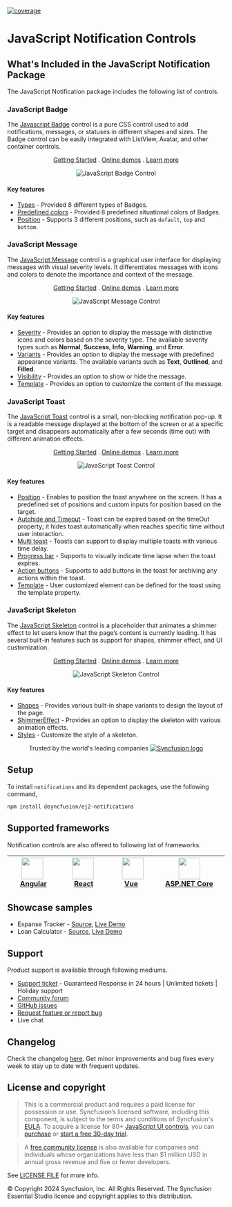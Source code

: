 [![coverage](http://ej2.syncfusion.com/badges/ej2-notifications/coverage.svg)](http://ej2.syncfusion.com/badges/ej2-notifications)

# JavaScript Notification Controls

## What's Included in the JavaScript Notification Package

The JavaScript Notification package includes the following list of controls.

### JavaScript Badge

The [Javascript Badge](https://www.syncfusion.com/javascript-ui-controls/js-badge?utm_source=npm&utm_medium=listing&utm_campaign=javascript-notification-npm) control is a pure CSS control used to add notifications, messages, or statuses in different shapes and sizes. The Badge control can be easily integrated with ListView, Avatar, and other container controls.

<p align="center">
    <a href="https://ej2.syncfusion.com/documentation/badge/getting-started/?utm_source=npm&utm_medium=listing&utm_campaign=javascript-notification-npm">Getting Started</a> .
    <a href="https://ej2.syncfusion.com/demos/?utm_source=npm&utm_medium=listing&utm_campaign=javascript-notification-npm#/material/badge/default.html">Online demos</a> .
    <a href="https://www.syncfusion.com/javascript-ui-controls/js-badge?utm_source=npm&utm_medium=listing&utm_campaign=javascript-notification-npm">Learn more</a>
</p>

<p align="center">
<img alt="JavaScript Badge Control" src="https://raw.githubusercontent.com/SyncfusionExamples/nuget-img/master/javascript/javascript-badge.png">
</p>

#### Key features

* [Types](https://ej2.syncfusion.com/demos/?utm_source=npm&utm_medium=listing&utm_campaign=javascript-notification-npm#/material/badge/types.html) - Provided 8 different types of Badges.
* [Predefined colors](https://ej2.syncfusion.com/documentation/badge/types/) - Provided 8 predefined situational colors of Badges.
* [Position](https://ej2.syncfusion.com/documentation/badge/types/#position) - Supports 3 different positions, such as `default`, `top` and `bottom`.

### JavaScript Message

The [JavaScript Message](https://www.syncfusion.com/javascript-ui-controls/js-message?utm_source=npm&utm_medium=listing&utm_campaign=javascript-notification-npm) control is a graphical user interface for displaying messages with visual severity levels. It differentiates messages with icons and colors to denote the importance and context of the message.

<p align="center">
    <a href="https://ej2.syncfusion.com/documentation/message/getting-started/?utm_source=npm&utm_medium=listing&utm_campaign=javascript-notification-npm">Getting Started</a> .
    <a href="https://ej2.syncfusion.com/demos/?utm_source=npm&utm_medium=listing&utm_campaign=javascript-notification-npm#/material/message/default.html">Online demos</a> .
    <a href="https://www.syncfusion.com/javascript-ui-controls/js-message?utm_source=npm&utm_medium=listing&utm_campaign=javascript-notification-npm">Learn more</a>
</p>

<p align="center">
<img alt="JavaScript Message Control" src="https://raw.githubusercontent.com/SyncfusionExamples/nuget-img/master/javascript/javascript-message.png">
</p>

#### Key features

* [Severity](https://ej2.syncfusion.com/documentation/message/severities/) - Provides an option to display the message with distinctive icons and colors based on the severity type. The available severity types such as **Normal**, **Success**, **Info**, **Warning**, and **Error**.
* [Variants](https://ej2.syncfusion.com/demos/?utm_source=npm&utm_medium=listing&utm_campaign=javascript-notification-npm#/material/message/variants.html) - Provides an option to display the message with predefined appearance variants. The available variants such as **Text**, **Outlined**, and **Filled**.
* [Visibility](https://ej2.syncfusion.com/demos/?utm_source=npm&utm_medium=listing&utm_campaign=javascript-notification-npm#/material/message/default.html) - Provides an option to show or hide the message.
* [Template](https://ej2.syncfusion.com/demos/?utm_source=npm&utm_medium=listing&utm_campaign=javascript-notification-npm#/material/message/template.html) - Provides an option to customize the content of the message.

### JavaScript Toast

The [JavaScript Toast](https://www.syncfusion.com/javascript-ui-controls/js-toast?utm_source=npm&utm_medium=listing&utm_campaign=javascript-notification-npm) control is a small, non-blocking notification pop-up. It is a readable message displayed at the bottom of the screen or at a specific target and disappears automatically after a few seconds (time out) with different animation effects.

<p align="center">
    <a href="https://ej2.syncfusion.com/documentation/toast/getting-started/?utm_source=npm&utm_medium=listing&utm_campaign=javascript-notification-npm">Getting Started</a> .
    <a href="https://ej2.syncfusion.com/demos/?utm_source=npm&utm_medium=listing&utm_campaign=javascript-notification-npm#/material/toast/default.html">Online demos</a> .
    <a href="https://www.syncfusion.com/javascript-ui-controls/js-toast?utm_source=npm&utm_medium=listing&utm_campaign=javascript-notification-npm">Learn more</a>
</p>

<p align="center">
<img alt="JavaScript Toast Control" src="https://raw.githubusercontent.com/SyncfusionExamples/nuget-img/master/javascript/javascript-toast.png">
</p>

#### Key features

* [Position](https://ej2.syncfusion.com/demos/?utm_source=npm&utm_medium=listing&utm_campaign=javascript-notification-npm#/material/toast/positions.html) - Enables to position the toast anywhere on the screen. It has a predefined set of positions and custom inputs for position based on the target.
* [Autohide and Timeout](https://ej2.syncfusion.com/documentation/toast/timeout/) - Toast can be expired based on the timeOut property; it hides toast automatically when reaches specific time without user interaction.
* [Multi toast](https://ej2.syncfusion.com/documentation/toast/position/) - Toasts can support to display multiple toasts with various time delay.
* [Progress bar](https://ej2.syncfusion.com/documentation/toast/config/#progress-bar) - Supports to visually indicate time lapse when the toast expires.
* [Action buttons](https://ej2.syncfusion.com/documentation/toast/action-buttons/) - Supports to add buttons in the toast for archiving any actions within the toast.
* [Template](https://ej2.syncfusion.com/demos/?utm_source=npm&utm_medium=listing&utm_campaign=javascript-notification-npm#/material/toast/template.html) - User customized element can be defined for the toast using the template property.

### JavaScript Skeleton

The [JavaScript Skeleton](https://www.syncfusion.com/javascript-ui-controls/js-skeleton?utm_source=npm&utm_medium=listing&utm_campaign=javascript-notifications-npm) control is a placeholder that animates a shimmer effect to let users know that the page’s content is currently loading. It has several built-in features such as support for shapes, shimmer effect, and UI customization.

<p align="center">
    <a href="https://ej2.syncfusion.com/documentation/skeleton/getting-started/?utm_source=npm&utm_medium=listing&utm_campaign=javascript-notifications-npm">Getting Started</a> .
    <a href="https://ej2.syncfusion.com/demos/?utm_source=npm&utm_medium=listing&utm_campaign=javascript-notifications-npm#/material/skeleton/default.html">Online demos</a> .
    <a href="https://www.syncfusion.com/javascript-ui-controls/js-skeleton?utm_source=npm&utm_medium=listing&utm_campaign=javascript-notifications-npm">Learn more</a>
</p>

<p align="center">
<img alt="JavaScript Skeleton Control" src="https://raw.githubusercontent.com/SyncfusionExamples/nuget-img/master/javascript/javascript-skeleton.gif">
</p>

#### Key features

* [Shapes](https://ej2.syncfusion.com/documentation/skeleton/shapes) - Provides various built-in shape variants to design the layout of the page.
* [ShimmerEffect](https://ej2.syncfusion.com/documentation/skeleton/shimmer-effect) - Provides an option to display the skeleton with various animation effects.
* [Styles](https://ej2.syncfusion.com/documentation/skeleton/styles) - Customize the style of a skeleton.

<p align="center">
Trusted by the world's leading companies
  <a href="https://www.syncfusion.com/">
    <img src="https://raw.githubusercontent.com/SyncfusionExamples/nuget-img/master/syncfusion/syncfusion-trusted-companies.webp" alt="Syncfusion logo">
  </a>
</p>

## Setup

To install `notifications` and its dependent packages, use the following command,

```sh
npm install @syncfusion/ej2-notifications
```

## Supported frameworks

Notification controls are also offered to following list of frameworks.

| [<img src="https://ej2.syncfusion.com/github/images/angular.svg" height="50" />](https://www.syncfusion.com/angular-ui-components?utm_medium=listing&utm_source=github)<br/>&nbsp;&nbsp;&nbsp;&nbsp;&nbsp;[Angular](https://www.syncfusion.com/angular-ui-components?utm_medium=listing&utm_source=github)&nbsp;&nbsp;&nbsp;&nbsp; | [<img src="https://ej2.syncfusion.com/github/images/react.svg"  height="50" />](https://www.syncfusion.com/react-ui-components?utm_medium=listing&utm_source=github)<br/>&nbsp;&nbsp;&nbsp;&nbsp;&nbsp;&nbsp;&nbsp;[React](https://www.syncfusion.com/react-ui-components?utm_medium=listing&utm_source=github)&nbsp;&nbsp;&nbsp;&nbsp;&nbsp;&nbsp; | [<img src="https://ej2.syncfusion.com/github/images/vue.svg" height="50" />](https://www.syncfusion.com/vue-ui-components?utm_medium=listing&utm_source=github)<br/>&nbsp;&nbsp;&nbsp;&nbsp;&nbsp;&nbsp;&nbsp;[Vue](https://www.syncfusion.com/vue-ui-components?utm_medium=listing&utm_source=github)&nbsp;&nbsp;&nbsp;&nbsp;&nbsp;&nbsp;&nbsp;&nbsp;&nbsp; | [<img src="https://ej2.syncfusion.com/github/images/netcore.svg" height="50" />](https://www.syncfusion.com/aspnet-core-ui-controls?utm_medium=listing&utm_source=github)<br/>&nbsp;&nbsp;[ASP.NET&nbsp;Core](https://www.syncfusion.com/aspnet-core-ui-controls?utm_medium=listing&utm_source=github)&nbsp;&nbsp; | [<img src="https://ej2.syncfusion.com/github/images/netmvc.svg" height="50" />](https://www.syncfusion.com/aspnet-mvc-ui-controls?utm_medium=listing&utm_source=github)<br/>&nbsp;&nbsp;[ASP.NET&nbsp;MVC](https://www.syncfusion.com/aspnet-mvc-ui-controls?utm_medium=listing&utm_source=github)&nbsp;&nbsp; | 
| :-----: | :-----: | :-----: | :-----: | :-----: |

## Showcase samples

* Expanse Tracker - [Source](https://github.com/syncfusion/ej2-sample-ts-expensetracker), [Live Demo](https://ej2.syncfusion.com/showcase/typescript/expensetracker/?utm_source=npm&utm_campaign=notification#/dashboard)
* Loan Calculator - [Source](https://github.com/syncfusion/ej2-sample-ts-loancalculator), [Live Demo](https://ej2.syncfusion.com/showcase/typescript/loancalculator/?utm_source=npm&utm_campaign=notification)

## Support

Product support is available through following mediums.

* [Support ticket](https://support.syncfusion.com/support/tickets/create) - Guaranteed Response in 24 hours | Unlimited tickets | Holiday support
* [Community forum](https://www.syncfusion.com/forums/essential-js2?utm_source=npm&utm_medium=listing&utm_campaign=javascript-notification-npm)
* [GitHub issues](https://github.com/syncfusion/ej2-javascript-ui-controls/issues/new)
* [Request feature or report bug](https://www.syncfusion.com/feedback/javascript?utm_source=npm&utm_medium=listing&utm_campaign=javascript-notification-npm)
* Live chat

## Changelog

Check the changelog [here](https://github.com/syncfusion/ej2-javascript-ui-controls/blob/master/controls/notifications/CHANGELOG.md?utm_source=npm&utm_campaign=notification). Get minor improvements and bug fixes every week to stay up to date with frequent updates.

## License and copyright

> This is a commercial product and requires a paid license for possession or use. Syncfusion’s licensed software, including this component, is subject to the terms and conditions of Syncfusion's [EULA](https://www.syncfusion.com/eula/es/). To acquire a license for 80+ [JavaScript UI controls](https://www.syncfusion.com/javascript-ui-controls), you can [purchase](https://www.syncfusion.com/sales/products) or [start a free 30-day trial](https://www.syncfusion.com/account/manage-trials/start-trials).

> A [free community license](https://www.syncfusion.com/products/communitylicense) is also available for companies and individuals whose organizations have less than $1 million USD in annual gross revenue and five or fewer developers.

See [LICENSE FILE](https://github.com/syncfusion/ej2-javascript-ui-controls/blob/master/license?utm_source=npm&utm_campaign=notification) for more info.

&copy; Copyright 2024 Syncfusion, Inc. All Rights Reserved. The Syncfusion Essential Studio license and copyright applies to this distribution.